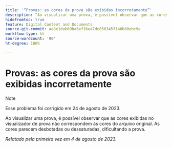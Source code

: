 ```yaml
---
title: '“Provas: as cores da prova são exibidas incorretamente”'
description: “Ao visualizar uma prova, é possível observar que as cores exibidas no visualizador de prova não correspondem às cores do arquivo original. As cores parecem desbotadas ou dessaturadas, dificultando a prova.”
hidefromtoc: true
feature: Digital Content and Documents
source-git-commit: ae8e1dab69ba6ef16ea7dc056345f140b80ebc9e
workflow-type: ht
source-wordcount: '90'
ht-degree: 100%

---
```



# Provas: as cores da prova são exibidas incorretamente

<!--WF and WFP TOCs-->

>[!NOTE]
>
>Esse problema foi corrigido em 24 de agosto de 2023.

Ao visualizar uma prova, é possível observar que as cores exibidas no visualizador de prova não correspondem às cores do arquivo original. As cores parecem desbotadas ou dessaturadas, dificultando a prova.

_Relatado pela primeira vez em 4 de agosto de 2023._

